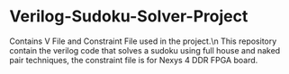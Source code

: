 # Verilog-Sudoku-Solver-Project
Contains V File and Constraint File used in the project.\n
This repository contain the verilog code that solves a sudoku using full house and naked pair techniques, the constraint file is for Nexys 4 DDR FPGA board.
